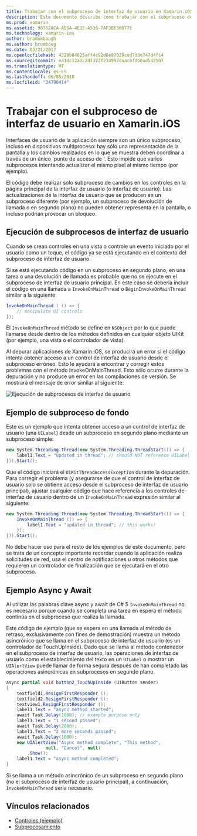 ```yaml
---
title: Trabajar con el subproceso de interfaz de usuario en Xamarin.iOS
description: Este documento describe cómo trabajar con el subproceso de interfaz de usuario en Xamarin.iOS. Describe la ejecución de subprocesos de interfaz de usuario, proporciona un ejemplo de subproceso de fondo y examina async y await.
ms.prod: xamarin
ms.assetid: 98762ACA-AD5A-4E1E-A536-7AF3BE36D77E
ms.technology: xamarin-ios
author: bradumbaugh
ms.author: brumbaug
ms.date: 03/21/2017
ms.openlocfilehash: 4328b84625aff4c92d6e97029ced7dde747d4fc4
ms.sourcegitcommit: ea1dc12a3c2d7322f234997daacbfdb6ad542507
ms.translationtype: MT
ms.contentlocale: es-ES
ms.lasthandoff: 06/05/2018
ms.locfileid: "34790414"
---
```

# <a name="working-with-the-ui-thread-in-xamarinios"></a>Trabajar con el subproceso de interfaz de usuario en Xamarin.iOS

Interfaces de usuario de la aplicación siempre son un único subproceso, incluso en dispositivos multiproceso: hay sólo una representación de la pantalla y los cambios realizados en lo que se muestra deben coordinar a través de un único 'punto de acceso de '. Esto impide que varios subprocesos intentando actualizar el mismo píxel al mismo tiempo (por ejemplo).

El código debe realizar solo subproceso de cambios en los controles en la página principal de la interfaz de usuario (o interfaz de usuario). Las actualizaciones de la interfaz de usuario que se producen en un subproceso diferente (por ejemplo, un subproceso de devolución de llamada o en segundo plano) no pueden obtener representa en la pantalla, o incluso podrían provocar un bloqueo.

## <a name="ui-thread-execution"></a>Ejecución de subprocesos de interfaz de usuario

Cuando se crean controles en una vista o controle un evento iniciado por el usuario como un toque, el código ya se está ejecutando en el contexto del subproceso de interfaz de usuario.

Si se está ejecutando código en un subproceso en segundo plano, en una tarea o una devolución de llamada es probable que no se ejecute en el subproceso de interfaz de usuario principal. En este caso se debería incluir el código en una llamada a `InvokeOnMainThread` o `BeginInvokeOnMainThread` similar a la siguiente:

```csharp
InvokeOnMainThread ( () => {
    // manipulate UI controls
});
```

El `InvokeOnMainThread` método se define en `NSObject` por lo que puede llamarse desde dentro de los métodos definidos en cualquier objeto UIKit (por ejemplo, una vista o el controlador de vista).

Al depurar aplicaciones de Xamarin.iOS, se producirá un error si el código intenta obtener acceso a un control de interfaz de usuario desde el subproceso erróneo. Esto le ayudará a encontrar y corregir estos problemas con el método InvokeOnMainThread. Esto sólo ocurre durante la depuración y no produce un error en las compilaciones de versión. Se mostrará el mensaje de error similar al siguiente:

 ![](ui-thread-images/image10.png "Ejecución de subprocesos de interfaz de usuario")

 <a name="Background_Thread_Example" />


## <a name="background-thread-example"></a>Ejemplo de subproceso de fondo

Este es un ejemplo que intenta obtener acceso a un control de interfaz de usuario (una `UILabel`) desde un subproceso en segundo plano mediante un subproceso simple:

```csharp
new System.Threading.Thread(new System.Threading.ThreadStart(() => {
    label1.Text = "updated in thread"; // should NOT reference UILabel on background thread!
})).Start();
```

Que el código iniciará el `UIKitThreadAccessException` durante la depuración. Para corregir el problema (y asegurarse de que el control de interfaz de usuario solo se obtiene acceso desde el subproceso de interfaz de usuario principal), ajustar cualquier código que hace referencia a los controles de interfaz de usuario dentro de un `InvokeOnMainThread` expresión similar al siguiente:

```csharp
new System.Threading.Thread(new System.Threading.ThreadStart(() => {
    InvokeOnMainThread (() => {
        label1.Text = "updated in thread"; // this works!
    });
})).Start();
```

No debe hacer uso para el resto de los ejemplos de este documento, pero se trata de un concepto importante recordar cuando la aplicación realiza solicitudes de red, usa el centro de notificaciones u otros métodos que requieren un controlador de finalización que se ejecutará en el otro subproceso.

 <a name="Async_Await_Example" />


## <a name="asyncawait-example"></a>Ejemplo Async y Await

Al utilizar las palabras clave async y await de C# 5 `InvokeOnMainThread` no es necesario porque cuando se completa una tarea en espera el método continúa en el subproceso que realiza la llamada.

Este código de ejemplo (que se espera en una llamada al método de retraso, exclusivamente con fines de demostración) muestra un método asincrónico que se llama en el subproceso de interfaz de usuario (es un controlador de TouchUpInside). Dado que se llama al método contenedor en el subproceso de interfaz de usuario, las operaciones de interfaz de usuario como el establecimiento del texto en un `UILabel` o mostrar un `UIAlertView` puede llamar de forma segura después de han completado las operaciones asincrónicas en subprocesos en segundo plano.

```csharp
async partial void button2_TouchUpInside (UIButton sender)
{
    textfield1.ResignFirstResponder ();
    textfield2.ResignFirstResponder ();
    textview1.ResignFirstResponder ();
    label1.Text = "async method started";
    await Task.Delay(1000); // example purpose only
    label1.Text = "1 second passed";
    await Task.Delay(2000);
    label1.Text = "2 more seconds passed";
    await Task.Delay(1000);
    new UIAlertView("Async method complete", "This method", 
               null, "Cancel", null)
        .Show();
    label1.Text = "async method completed";
}
```

Si se llama a un método asincrónico de un subproceso en segundo plano (no el subproceso de interfaz de usuario principal), a continuación, `InvokeOnMainThread` sería necesario.


## <a name="related-links"></a>Vínculos relacionados

- [Controles (ejemplo)](https://developer.xamarin.com/samples/Controls/)
- [Subprocesamiento](~/ios/app-fundamentals/threading.md)

